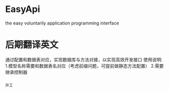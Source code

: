 # EasyApi
the easy voluntarily application programming interface
# 后期翻译英文
通过配置和数据表对应，实现数据库与方法对接，以实现高效开发接口
使用说明:
1.模型名称需要和数据表名对应（考虑前缀问题，可提前做静态方法配置）
2.需要继承控制器
###
	开工